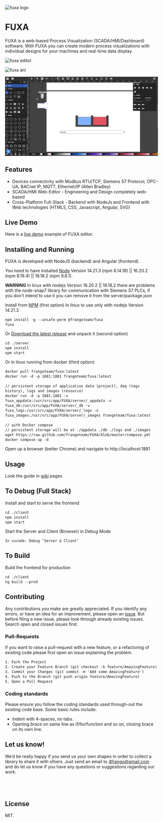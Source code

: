 ![fuxa logo](/client/src/favicon.ico) 
# FUXA
FUXA is a web-based Process Visualization (SCADA/HMI/Dashboard) software. With FUXA you can create modern process visualizations with individual designs for your machines and real-time data display.

![fuxa editor](/screenshot/fuxa-editor.png) 

![fuxa ani](/screenshot/fuxa-ani.gif)

![fuxa action](/screenshot/feature-action-move.gif)

## Features
- Devices connectivity with Modbus RTU/TCP, Siemens S7 Protocol, OPC-UA, BACnet IP, MQTT, Ethernet/IP (Allen Bradley)
- SCADA/HMI Web-Editor - Engineering and Design completely web-based
- Cross-Platform Full-Stack - Backend with NodeJs and Frontend with Web technologies (HTML5, CSS, Javascript, Angular, SVG)

## Live Demo
Here is a [live demo](https://frangoteam.github.io) example of FUXA editor.

## Installing and Running
FUXA is developed with NodeJS (backend) and Angular (frontend).

You need to have installed [Node](https://nodejs.org/en/about/previous-releases) Version 14.21.3 (npm 6.14.18) || 16.20.2 (npm 8.19.4) || 18.18.2 (npm 9.8.1).

**WARNING** In linux with nodejs Version 16.20.2 || 18.18.2 there are problems with the node-snap7 library for communication with Siemens S7 PLCs, if you don't intend to use it you can remove it from the server/package.json

Install from [NPM](https://www.npmjs.com/package/@frangoteam/fuxa) (first option)
In linux to use only with nodejs Version 14.21.3
```
npm install -g --unsafe-perm @frangoteam/fuxa
fuxa
```

Or [Download the latest release](https://github.com/frangoteam/FUXA/releases) and unpack it (second option)

```
cd ./server
npm install
npm start
```

Or in linux running from docker (third option)
```
docker pull frangoteam/fuxa:latest
docker run -d -p 1881:1881 frangoteam/fuxa:latest

// persistent storage of application data (project), daq (tags history), logs and images (resource)
docker run -d -p 1881:1881 -v fuxa_appdata:/usr/src/app/FUXA/server/_appdata -v fuxa_db:/usr/src/app/FUXA/server/_db -v fuxa_logs:/usr/src/app/FUXA/server/_logs -v fuxa_images:/usr/src/app/FUXA/server/_images frangoteam/fuxa:latest

// with Docker compose
// persistent storage will be at ./appdata ./db ./logs and ./images
wget https://raw.github.com/frangoteam/FUXA/blob/master/compose.yml
docker compose up -d
```

Open up a browser (better Chrome) and navigate to http://localhost:1881

## Usage
Look the guide in [wiki](https://github.com/frangoteam/FUXA/wiki) pages

## To Debug (Full Stack)
Install and start to serve the frontend
```
cd ./client
npm install
npm start
```

Start the Server and Client (Browser) in Debug Mode
```
In vscode: Debug ‘Server & Client’
```

## To Build
Build the frontend for production
```
cd ./client
ng build --prod
```

## Contributing
Any contributions you make are greatly appreciated.
If you identify any errors, or have an idea for an improvement, please open an [issue](/../../issues).
But before filing a new issue, please look through already existing issues. Search open and closed issues first.

### Pull-Requests
If you want to raise a pull-request with a new feature, or a refactoring of existing code please first open an issue explaining the problem.
```
1. Fork the Project
2. Create your Feature Branch (git checkout -b feature/AmazingFeature)
3. Commit your Changes (git commit -m 'Add some AmazingFeature')
4. Push to the Branch (git push origin feature/AmazingFeature)
5. Open a Pull Request
```

### Coding standards
Please ensure you follow the coding standards used through-out the existing code base. Some basic rules include:
- Indent with 4-spaces, no tabs.
- Opening brace on same line as if/for/function and so on, closing brace on its own line.

## Let us know!
We’d be really happy if you send us your own shapes in order to collect a library to share it with others. Just send an email to 4frango@gmail.com and do let us know if you have any questions or suggestions regarding our work.

## <a href="https://discord.gg/WZhxz9uHh4" target="_blank" > <img src="https://skillicons.dev/icons?i=discord" alt=""></a>

## License
MIT.
